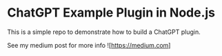 # ChatGPT Example Plugin in Node.js
This is a simple repo to demonstrate how to build a ChatGPT plugin.

See my medium post for more info ![https://medium.com]
